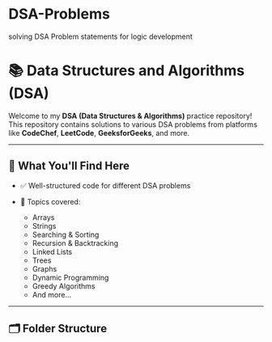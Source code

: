 # DSA-Problems
solving DSA Problem statements for logic development


# 📚 Data Structures and Algorithms (DSA)

Welcome to my **DSA (Data Structures & Algorithms)** practice repository!  
This repository contains solutions to various DSA problems from platforms like **CodeChef**, **LeetCode**, **GeeksforGeeks**, and more.

---

## 🚀 What You'll Find Here

- ✅ Well-structured code for different DSA problems
  
- 🧠 Topics covered:
  - Arrays
  - Strings
  - Searching & Sorting
  - Recursion & Backtracking
  - Linked Lists
  - Trees
  - Graphs
  - Dynamic Programming
  - Greedy Algorithms
  - And more...

---

## 🗂️ Folder Structure

